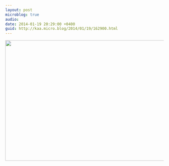 ```yaml
---
layout: post
microblog: true
audio: 
date: 2014-01-19 20:29:00 +0400
guid: http://kaa.micro.blog/2014/01/19/162900.html
---
```

<img src="http://www.kaa.bz/uploads/2018/370a211354.jpg" alt="" width="840" height="382" class="alignnone size-full wp-image-959" />
